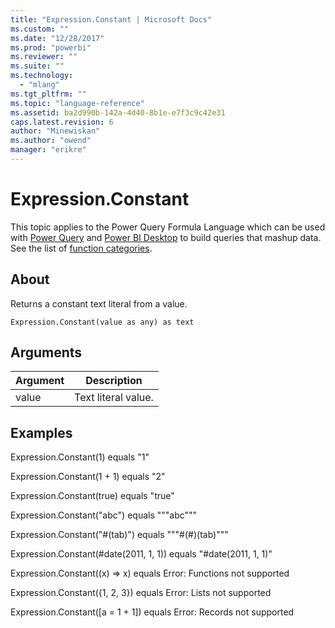 ```yaml
---
title: "Expression.Constant | Microsoft Docs"
ms.custom: ""
ms.date: "12/28/2017"
ms.prod: "powerbi"
ms.reviewer: ""
ms.suite: ""
ms.technology: 
  - "mlang"
ms.tgt_pltfrm: ""
ms.topic: "language-reference"
ms.assetid: ba2d990b-142a-4d40-8b1e-e7f3c9c42e31
caps.latest.revision: 6
author: "Minewiskan"
ms.author: "owend"
manager: "erikre"
---
```

# Expression.Constant
This topic applies to the Power Query Formula Language which can be used with [Power Query](https://support.office.com/article/Introduction-to-Microsoft-Power-Query-for-Excel-6E92E2F4-2079-4E1F-BAD5-89F6269CD605) and [Power BI Desktop](http://go.microsoft.com/fwlink/p/?LinkId=618607) to build queries that mashup data. See the list of [function categories](https://msdn.microsoft.com/en-us/library/mt211003.aspx).  
  
## About  
Returns a constant text literal from a value.  
  
```  
Expression.Constant(value as any) as text  
```  
  
## Arguments  
  
|Argument|Description|  
|------------|---------------|  
|value|Text literal value.|  
  
## Examples  
Expression.Constant(1)  equals  "1"  
  
Expression.Constant(1 + 1)  equals  "2"  
  
Expression.Constant(true)  equals  "true"  
  
Expression.Constant("abc")  equals  """abc"""  
  
Expression.Constant("#(tab)")  equals  """#(#)(tab)"""  
  
Expression.Constant(#date(2011, 1, 1))  equals  "#date(2011, 1, 1)"  
  
Expression.Constant((x) =&gt; x)  equals  Error: Functions not supported  
  
Expression.Constant({1, 2, 3})  equals  Error: Lists not supported  
  
Expression.Constant([a = 1 + 1])  equals  Error: Records not supported  
  
